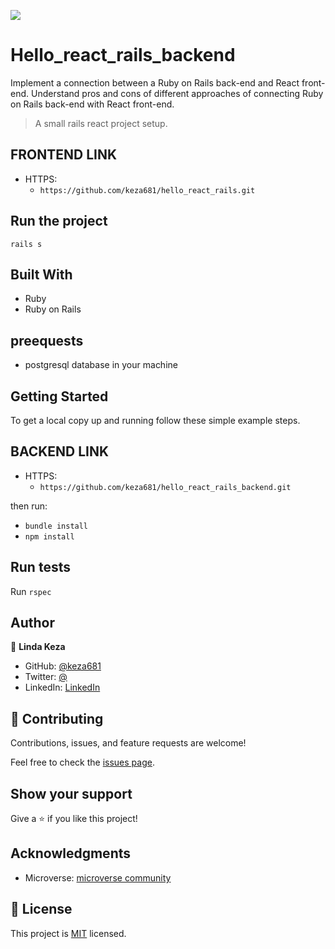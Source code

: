 ![](https://img.shields.io/badge/Microverse-blueviolet)

# Hello_react_rails_backend
Implement a connection between a Ruby on Rails back-end and React front-end. Understand pros and cons of different approaches of connecting Ruby on Rails back-end with React front-end.
> A small rails react project setup.
## FRONTEND LINK
- HTTPS:
  - `https://github.com/keza681/hello_react_rails.git`
## Run the project

`rails s`

## Built With

- Ruby
- Ruby on Rails

## preequests

- postgresql database in your machine

## Getting Started

To get a local copy up and running follow these simple example steps.
## BACKEND LINK
- HTTPS:
  - `https://github.com/keza681/hello_react_rails_backend.git`

then run:

- `bundle install`
- `npm install`

## Run tests

Run `rspec`

## Author

👤 **Linda Keza**
- GitHub: [@keza681](https://github.com/keza681)
- Twitter: [@](https://twitter.com/)
- LinkedIn: [LinkedIn](https://www.linkedin.com/)

## 🤝 Contributing

Contributions, issues, and feature requests are welcome!

Feel free to check the [issues page](https://github.com/vikipretium/blog-app/issues).

## Show your support

Give a ⭐️ if you like this project!

## Acknowledgments

- Microverse: [microverse community](https://github.com/microverseinc)

## 📝 License

This project is [MIT](./MIT.md) licensed.
